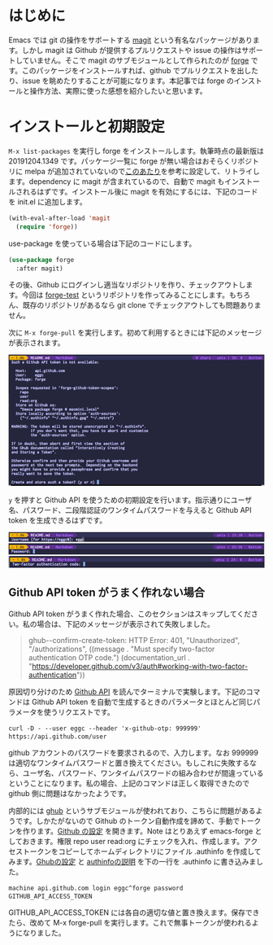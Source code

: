 # はじめに

Emacs では git の操作をサポートする [magit](https://github.com/magit/magit) という有名なパッケージがあります。しかし magit は Github が提供するプルリクエストや issue の操作はサポートしていません。そこで magit のサブモジュールとして作られたのが [forge](https://github.com/magit/forge) です。このパッケージをインストールすれば、github でプルリクエストを出したり、issue を眺めたりすることが可能になります。本記事では forge のインストールと操作方法、実際に使った感想を紹介したいと思います。

# インストールと初期設定

`M-x list-packages` を実行し forge をインストールします。執筆時点の最新版は 20191204.1349 です。パッケージ一覧に forge が無い場合はおそらくリポジトリに melpa が追加されていないので[このあたり](https://emacs-jp.github.io/packages/package-management/package-el)を参考に設定して、リトライします。dependency に magit が含まれているので、自動で magit もインストールされるはずです。インストール後に magit を有効にするには、下記のコードを init.el に追加します。

```init.el
(with-eval-after-load 'magit
  (require 'forge))
```

use-package を使っている場合は下記のコードにします。

```init.el
(use-package forge
  :after magit)
```

その後、Github にログインし適当なリポジトリを作り、チェックアウトします。今回は [forge-test](https://github.com/eggc/forge-test) というリポジトリを作ってみることにします。もちろん、既存のリポジトリがあるなら git clone でチェックアウトしても問題ありません。

次に `M-x forge-pull` を実行します。初めて利用するときには下記のメッセージが表示されます。

<img src="https://github.com/eggc/forge-test/blob/master/img/github-token-not-found.png?raw=true">

`y` を押すと Github API を使うための初期設定を行います。指示通りにユーザ名、パスワード、二段階認証のワンタイムパスワードを与えると Github API token を生成できるはずです。

<img src="https://github.com/eggc/forge-test/blob/master/img/username.png?raw=true">
<img src="https://github.com/eggc/forge-test/blob/master/img/password.png?raw=true">
<img src="https://github.com/eggc/forge-test/blob/master/img/2factor.png?raw=true">

## Github API token がうまく作れない場合

Github API token がうまく作れた場合、このセクションはスキップしてください。私の場合は、下記のメッセージが表示されて失敗しました。

> ghub--confirm-create-token: HTTP Error: 401, "Unauthorized", "/authorizations", ((message . "Must specify two-factor authentication OTP code.") (documentation_url . "https://developer.github.com/v3/auth#working-with-two-factor-authentication"))

原因切り分けのため [Github API](https://developer.github.com/v3/auth/#working-with-two-factor-authentication) を読んでターミナルで実験します。下記のコマンドは Github API token を自動で生成するときのパラメータとほとんど同じパラメータを使うリクエストです。

```
curl -D - --user eggc --header 'x-github-otp: 999999' https://api.github.com/user
```

github アカウントのパスワードを要求されるので、入力します。なお 999999 は適切なワンタイムパスワードと置き換えてください。もしこれに失敗するなら、ユーザ名、パスワード、ワンタイムパスワードの組み合わせが間違っているということになります。私の場合、上記のコマンドは正しく取得できたので github 側に問題はなかったようです。

内部的には [ghub](https://github.com/magit/ghub) というサブモジュールが使われており、こちらに問題があるようです。しかたがないので Github のトークン自動作成を諦めて、手動でトークンを作ります。[Github の設定](https://github.com/settings/tokens/new) を開きます。Note はとりあえず emacs-forge としておきます。権限 repo user read:org にチェックを入れ、作成します。アクセストークンをコピーしてホームディレクトリにファイル .authinfo を作成してみます。[Ghubの設定](https://magit.vc/manual/ghub/How-Ghub-uses-Auth_002dSource.html#How-Ghub-uses-Auth_002dSource) と [authinfoの説明](https://www.emacswiki.org/emacs/GnusAuthinfo) を下の一行を .authinfo に書き込みました。

```
machine api.github.com login eggc^forge password GITHUB_API_ACCESS_TOKEN
```

GITHUB_API_ACCESS_TOKEN には各自の適切な値と置き換えます。保存できたら、改めて M-x forge-pull を実行します。これで無事トークンが使われるようになりました。
